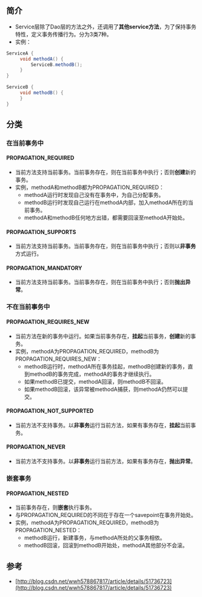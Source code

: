 ## 简介 ##
- Service层除了Dao层的方法之外，还调用了**其他service方法**，为了保持事务特性，定义事务传播行为。分为3类7种。
- 实例：
```java
ServiceA {   
     void methodA() {   
         ServiceB.methodB();   
     }  
}   
  
ServiceB { 
     void methodB() {   
     }   
}
```

## 分类 ##
### 在当前事务中 ###
#### PROPAGATION_REQUIRED ####
- 当前方法支持当前事务。当前事务存在，则在当前事务中执行；否则**创建**新的事务。
- 实例，methodA和methodB都为PROPAGATION_REQUIRED：
    - methodA运行时发现自己没有在事务中，为自己分配事务。
    - methodB运行时发现自己运行在methodA内部，加入methodA所在的当前事务。
    - methodA和methodB任何地方出错，都需要回滚至methodA开始处。

#### PROPAGATION_SUPPORTS ####
- 当前方法支持当前事务。当前事务存在，则在当前事务中执行；否则以**非事务**方式运行。

#### PROPAGATION_MANDATORY ####
- 当前方法支持当前事务。当前事务存在，则在当前事务中执行；否则**抛出异常**。

### 不在当前事务中 ###
#### PROPAGATION_REQUIRES_NEW ####
- 当前方法在新的事务中运行。如果当前事务存在，**挂起**当前事务，**创建**新的事务。
- 实例，methodA为PROPAGATION_REQUIRED，methodB为PROPAGATION_REQUIRES_NEW：
    - methodB运行时，methodA所在事务挂起，methodB创建新的事务，直到methodB的事务完成，methodA的事务才继续执行。
    - 如果methodB已提交，methodA回滚，则methodB不回滚。
    - 如果methodB回滚，该异常被methodA捕获，则methodA仍然可以提交。

#### PROPAGATION_NOT_SUPPORTED #### 
- 当前方法不支持事务。以**非事务**运行当前方法，如果有事务存在，**挂起**当前事务。

#### PROPAGATION_NEVER ####
- 当前方法不支持事务。以**非事务**运行当前方法，如果有事务存在，**抛出异常**。

### 嵌套事务 ###
#### PROPAGATION_NESTED ####
- 当前事务存在，则**嵌套**执行事务。
- 与PROPAGATION_REQUIRED的不同在于存在一个savepoint在事务开始处。
- 实例，methodA为PROPAGATION_REQUIRED，methodB为PROPAGATION_NESTED：
    - methodB运行，新建事务，与methodA所处的父事务相依。
    - methodB回滚，回滚到methodB开始处，methodA其他部分不会滚。

## 参考 ##
- [http://blog.csdn.net/wwh578867817/article/details/51736723](http://blog.csdn.net/wwh578867817/article/details/51736723)